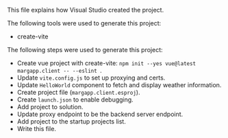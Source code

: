This file explains how Visual Studio created the project.

The following tools were used to generate this project:
- create-vite

The following steps were used to generate this project:
- Create vue project with create-vite: `npm init --yes vue@latest margapp.client -- --eslint `.
- Update `vite.config.js` to set up proxying and certs.
- Update `HelloWorld` component to fetch and display weather information.
- Create project file (`margapp.client.esproj`).
- Create `launch.json` to enable debugging.
- Add project to solution.
- Update proxy endpoint to be the backend server endpoint.
- Add project to the startup projects list.
- Write this file.
